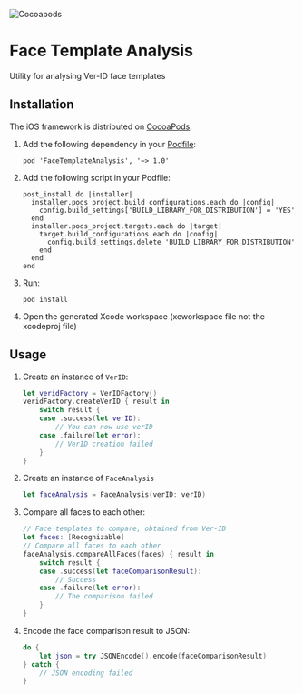 ![Cocoapods](https://img.shields.io/cocoapods/v/FaceTemplateAnalysis)

# Face Template Analysis

Utility for analysing Ver-ID face templates

## Installation

The iOS framework is distributed on [CocoaPods](https://cocoapods.org).

1. Add the following dependency in your [Podfile](https://guides.cocoapods.org/syntax/podfile.html):

    ```
    pod 'FaceTemplateAnalysis', '~> 1.0'
    ```
2. Add the following script in your Podfile:

    ```
    post_install do |installer|
      installer.pods_project.build_configurations.each do |config|
        config.build_settings['BUILD_LIBRARY_FOR_DISTRIBUTION'] = 'YES'
      end
      installer.pods_project.targets.each do |target|
        target.build_configurations.each do |config|
          config.build_settings.delete 'BUILD_LIBRARY_FOR_DISTRIBUTION'
        end
      end
    end
    ```
3. Run:

    ```
    pod install
    ```
4. Open the generated Xcode workspace (xcworkspace file not the xcodeproj file)

## Usage

1. Create an instance of `VerID`:
    
    ```swift
    let veridFactory = VerIDFactory()
    veridFactory.createVerID { result in
        switch result {
        case .success(let verID):
            // You can now use verID
        case .failure(let error):
            // VerID creation failed
        }
    }
    ```
2. Create an instance of ``FaceAnalysis``
    
    ```swift
    let faceAnalysis = FaceAnalysis(verID: verID)
    ```
3. Compare all faces to each other:

    ```swift
    // Face templates to compare, obtained from Ver-ID
    let faces: [Recognizable]
    // Compare all faces to each other
    faceAnalysis.compareAllFaces(faces) { result in
        switch result {
        case .success(let faceComparisonResult):
            // Success
        case .failure(let error):
            // The comparison failed
        }
    }
    ```

4. Encode the face comparison result to JSON:
    
    ```swift
    do {
        let json = try JSONEncode().encode(faceComparisonResult)
    } catch {
        // JSON encoding failed
    }
    ```

